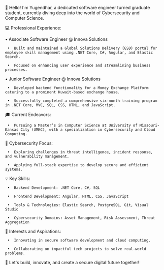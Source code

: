 👋 Hello! I'm Yugendhar, a dedicated software engineer turned graduate student, currently diving deep into the world of Cybersecurity and Computer Science.

💻 Professional Experience:

•	Associate Software Engineer @ Innova Solutions

     •	Built and maintained a Global Solutions Delivery (GSD) portal for employee skill management using .NET Core, C#, Angular, and Elastic Search.

     •	Focused on enhancing user experience and streamlining business processes.

•	Junior Software Engineer @ Innova Solutions

     •	Developed backend functionality for a Money Exchange Platform catering to a prominent Kuwait-based exchange house.

     •	Successfully completed a comprehensive six-month training program in .NET Core, MVC, SQL, CSS, HTML, and JavaScript.

🎓 Current Endeavors: 

     •	Pursuing a Master’s in Computer Science at University of Missouri-Kansas City (UMKC), with a specialization in Cybersecurity and Cloud Computing.

🔐 Cybersecurity Focus:

     •	Exploring challenges in threat intelligence, incident response, and vulnerability management.

     •	Applying full-stack expertise to develop secure and efficient systems.

💡 Key Skills:

     •	Backend Development: .NET Core, C#, SQL

     •	Frontend Development: Angular, HTML, CSS, JavaScript

     •	Tools & Technologies: Elastic Search, PostgreSQL, Git, Visual Studio

     •	Cybersecurity Domains: Asset Management, Risk Assessment, Threat Aggregation

🌟 Interests and Aspirations:

     •	Innovating in secure software development and cloud computing.

     •	Collaborating on impactful tech projects to solve real-world problems.

🔗 Let's build, innovate, and create a secure digital future together!

